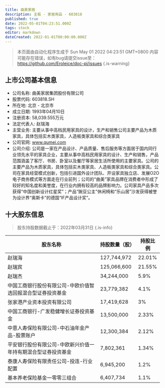 ```yaml
---
title: 曲美家居
description: 主板 - 家居用品 - 603818
published: true
date: 2022-05-01T04:23:51.000Z
tags: stock
editor: markdown
dateCreated: 2022-01-01T00:00:00.000Z
---
```


> 本页面由自动化程序生成于 Sun May 01 2022 04:23:51 GMT+0800
> 内容可能存在错误，如有bug请提交issue至：https://github.com/Eroleice/doc-pi/issues
{.is-warning}

## 上市公司基本信息
- 公司名称: 曲美家居集团股份有限公司
- 股票代码: 603818.SH
- 所在地: 北京 - 北京市
- 成立日期: 1993年04月10日
- 注册资本: 58,039.555万元
- 法定代表人: 赵瑞海
- 主营业务: 主要从事中高档民用家具的设计，生产和销售公司主要产品为木质家具，具体包括实木类家具，人造板类家具和综合类家具
- 公司官网: www.qumei.com
- 公司介绍: 公司是一家在产品设计、产品质量、售后服务等方面居于国内同行业领先水平的家具企业，主要从事中高档民用家具的设计、生产和销售，产品范围涵盖了客厅、书房、卧室以及餐厅等家居生活所使用的主要家具。公司的主要产品为木质家具，具体包括实木类家具、人造板类家具和综合类家具。公司在家具经营模式创新，包括引进国外设计团队、开设家具独立店、发展O2O电子商务模式等方面走在行业前列；公司的“曲美”家具品牌在消费者中形成了较好的知名度和美誉度，在行业内拥有较高的品牌影响力。公司家具产品多次获得“中国创新设计红星奖”；产品“豌豆公主”休闲椅和“乐山居”沙发获得被誉为设计界“奥斯卡”的德国“IF产品设计奖”。


## 十大股东信息
> 股东持股数据截止于：2022年03月31日
{.is-info}

| 股东名称 | 持股数量（股） | 持股比例 |
| --- | --- | --- |
| 赵瑞海 | 127,744,972 | 22.01% |
| 赵瑞宾 | 125,066,600 | 21.55% |
| 赵瑞杰 | 34,244,000 | 5.9% |
| 中国工商银行股份有限公司-中欧价值智选回报混合型证券投资基金 | 23,779,382 | 4.1% |
| 张家港产业资本投资有限公司 | 17,419,628 | 3% |
| 中国工商银行-广发稳健增长证券投资基金 | 13,500,000 | 2.33% |
| 中意人寿保险有限公司-中石油年金产品-股票账户 | 12,300,384 | 2.12% |
| 平安银行股份有限公司-中欧新兴价值一年持有期混合型证券投资基金 | 7,802,361 | 1.34% |
| 泰康人寿保险有限责任公司-投连-行业配置 | 6,945,200 | 1.2% |
| 基本养老保险基金一零零三组合 | 6,407,734 | 1.1% |




